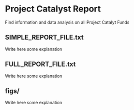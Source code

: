 

# Project Catalyst Report
Find information and data analysis on all Project Catalyt Funds

## SIMPLE_REPORT_FILE.txt
Write here some explanation

## FULL_REPORT_FILE.txt
Write here some explanation

## figs/
Write here some explanation